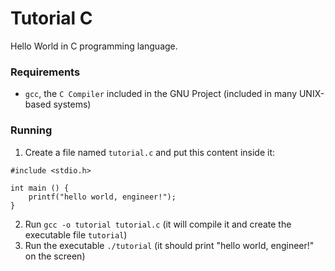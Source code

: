 # Tutorial C

Hello World in C programming language.

### Requirements

* `gcc`, the `C Compiler` included in the GNU Project (included in many UNIX-based systems)

### Running

1. Create a file named `tutorial.c` and put this content inside it:
```
#include <stdio.h>

int main () {
    printf("hello world, engineer!");
}
```
2. Run `gcc -o tutorial tutorial.c` (it will compile it and create the executable file `tutorial`)
3. Run the executable `./tutorial` (it should print "hello world, engineer!" on the screen)
